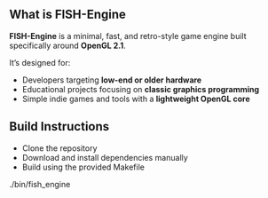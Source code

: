 
## What is FISH-Engine

**FISH-Engine**  is a minimal, fast, and retro-style game engine built specifically around **OpenGL 2.1**.

It’s designed for:
- Developers targeting **low-end or older hardware**
- Educational projects focusing on **classic graphics programming**
- Simple indie games and tools with a **lightweight OpenGL core**

## Build Instructions
- Clone the repository
- Download and install dependencies manually
- Build using the provided Makefile

./bin/fish_engine
